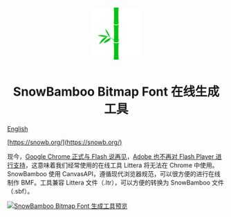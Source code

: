 <p align="center">
    <a href="https://snowb.org/" title="SnowBamboo Bitmap Font 在线生成工具" target="_blank"><img alt="logo" src="./public/logo192.png?raw=true" width="120" height="120" style="margin-bottom: 10px;"></a>
</p>
<h1 align="center">SnowBamboo Bitmap Font 在线生成工具</h1>

[English](README.md)

[https://snowb.org/](https://snowb.org/)

现今，[Google Chrome 正式与 Flash 说再见](https://www.blog.google/products/chrome/saying-goodbye-flash-chrome/)，[Adobe 也不再对 Flash Player 进行支持](https://www.adobe.com/products/flashplayer/end-of-life.html)，这意味着我们经常使用的在线工具 Littera 将无法在 Chrome 中使用。 SnowBamboo 使用 CanvasAPI，遵循现代浏览器规范，可以很方便的进行在线制作 BMF。工具兼容 Littera 文件（.ltr），可以方便的转换为 SnowBamboo 文件（.sbf）。

[![SnowBamboo Bitmap Font 生成工具预览](https://github.com/SilenceLeo/snowb-bmf/assets/4632034/182efea8-6254-4bb7-80a1-1d4c3be1e928)](https://snowb.org/)
